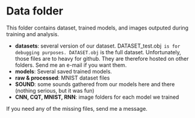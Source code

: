 # Data folder
This folder contains dataset, trained models, and images outputed during
training and analysis.

* **datasets**: several version of our dataset. ̀DATASET_test.obj` is for
  debugging purposes. ̀DATASET.obj` is the full dataset. Unfortunately, those
files are to heavy for github. They are therefore hosted on other folders. Send
me an e-mail if you want them.
* **models**: Several saved trained models.
* **raw & processed**: MNIST dataset files
* **SOUND**: some sounds gathered from our models here and there (nothing
  serious, but it was fun)
* **CNN, CQT, MNIST, RNN**: image folders for each model we trained

If you need any of the missing files, send me a message.
